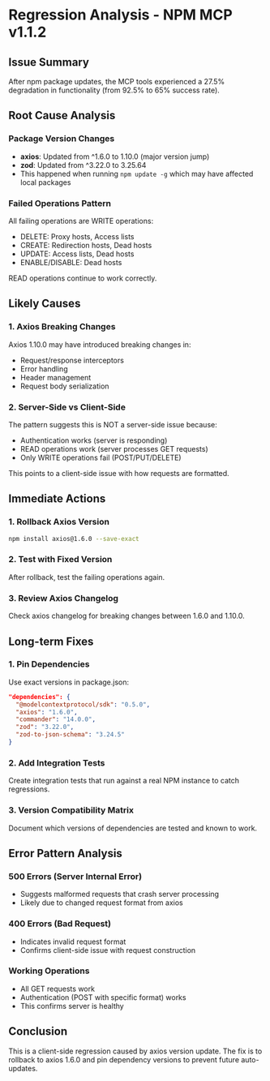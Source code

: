 # Regression Analysis - NPM MCP v1.1.2

## Issue Summary
After npm package updates, the MCP tools experienced a 27.5% degradation in functionality (from 92.5% to 65% success rate).

## Root Cause Analysis

### Package Version Changes
- **axios**: Updated from ^1.6.0 to 1.10.0 (major version jump)
- **zod**: Updated from ^3.22.0 to 3.25.64
- This happened when running `npm update -g` which may have affected local packages

### Failed Operations Pattern
All failing operations are WRITE operations:
- DELETE: Proxy hosts, Access lists
- CREATE: Redirection hosts, Dead hosts  
- UPDATE: Access lists, Dead hosts
- ENABLE/DISABLE: Dead hosts

READ operations continue to work correctly.

## Likely Causes

### 1. Axios Breaking Changes
Axios 1.10.0 may have introduced breaking changes in:
- Request/response interceptors
- Error handling
- Header management
- Request body serialization

### 2. Server-Side vs Client-Side
The pattern suggests this is NOT a server-side issue because:
- Authentication works (server is responding)
- READ operations work (server processes GET requests)
- Only WRITE operations fail (POST/PUT/DELETE)

This points to a client-side issue with how requests are formatted.

## Immediate Actions

### 1. Rollback Axios Version
```bash
npm install axios@1.6.0 --save-exact
```

### 2. Test with Fixed Version
After rollback, test the failing operations again.

### 3. Review Axios Changelog
Check axios changelog for breaking changes between 1.6.0 and 1.10.0.

## Long-term Fixes

### 1. Pin Dependencies
Use exact versions in package.json:
```json
"dependencies": {
  "@modelcontextprotocol/sdk": "0.5.0",
  "axios": "1.6.0",
  "commander": "14.0.0",
  "zod": "3.22.0",
  "zod-to-json-schema": "3.24.5"
}
```

### 2. Add Integration Tests
Create integration tests that run against a real NPM instance to catch regressions.

### 3. Version Compatibility Matrix
Document which versions of dependencies are tested and known to work.

## Error Pattern Analysis

### 500 Errors (Server Internal Error)
- Suggests malformed requests that crash server processing
- Likely due to changed request format from axios

### 400 Errors (Bad Request)
- Indicates invalid request format
- Confirms client-side issue with request construction

### Working Operations
- All GET requests work
- Authentication (POST with specific format) works
- This confirms server is healthy

## Conclusion

This is a client-side regression caused by axios version update. The fix is to rollback to axios 1.6.0 and pin dependency versions to prevent future auto-updates.